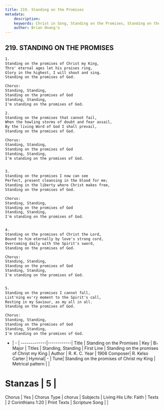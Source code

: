 ```yaml
---
title: 219. Standing on the Promises
metadata:
    description: 
    keywords: Christ in Song, Standing on the Promises, Standing on the promises of Christ my King, Standing, Standing
    author: Brian Onang'o
---
```



## 219. STANDING ON THE PROMISES

```txt
1.
Standing on the promises of Christ my King,
Thro' eternal ages let his praises ring,
Glory in the highest, I will shout and sing.
Standing on the promises of God.

Chorus:
Standing, Standing, 
Standing on the promises of God
Standing, Standing,
I'm standing on the promises of God.

2.
Standing on the promises that cannot fail,
When the howling storms of doubt and fear assail,
By the living Word of God I shall prevail,
Standing on the promises of God. 

Chorus:
Standing, Standing, 
Standing on the promises of God
Standing, Standing,
I'm standing on the promises of God.


3.
Standing on the promises I now can see
Perfect, present cleansing in the blood for me;
Standing in the liberty where Christ makes free,
Standing on the promises of God. 

Chorus:
Standing, Standing, 
Standing on the promises of God
Standing, Standing,
I'm standing on the promises of God.


4.
Standing on the promises of Christ the Lord,
Bound to him eternally by love's strong cord,
Overcoming daily with the Spirit's sword,
Standing on the promises of God. 

Chorus:
Standing, Standing, 
Standing on the promises of God
Standing, Standing,
I'm standing on the promises of God.


5.
Standing on the promises I cannot fall,
List'ning ev'ry moment to the Spirit's call,
Resting in my Saviour, as my all in all. 
Standing on the promises of God. 

Chorus:
Standing, Standing, 
Standing on the promises of God
Standing, Standing,
I'm standing on the promises of God.

```

- |   -  |
-------------|------------|
Title | Standing on the Promises |
Key | B♭ Major |
Titles | Standing, Standing |
First Line | Standing on the promises of Christ my King |
Author | R. K. C.
Year | 1908
Composer| R. Kelso Carter |
Hymnal|  - |
Tune| Standing on the promises of Christ my King |
Metrical pattern | |
# Stanzas | 5 |
Chorus | Yes |
Chorus Type | chorus |
Subjects | Living His Life: Faith |
Texts | 2 Corinthians 1:20 |
Print Texts | 
Scripture Song |  |
  
